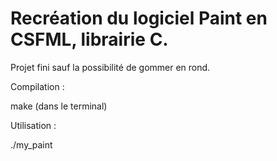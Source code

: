 # Recréation du logiciel Paint en CSFML, librairie C.

Projet fini sauf la possibilité de gommer en rond.

Compilation :

make (dans le terminal)

Utilisation :

./my_paint
